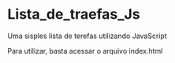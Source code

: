 # Lista_de_traefas_Js
 Uma sisples lista de terefas utilizando JavaScript

 Para utilizar, basta acessar o arquivo index.html
